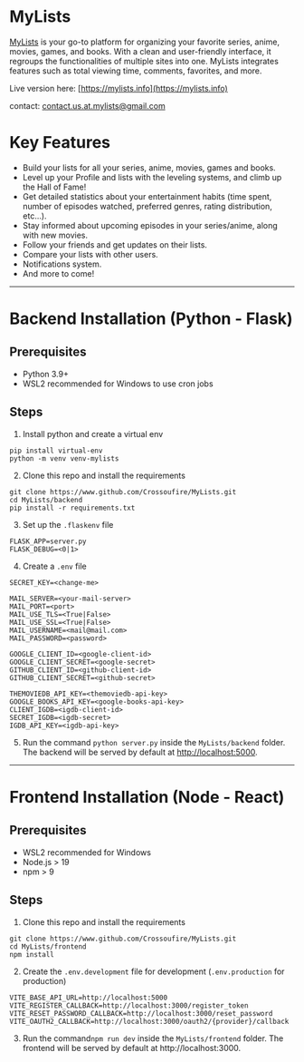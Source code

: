 # MyLists

[MyLists](https://mylists.info) is your go-to platform for organizing your favorite series, anime, movies, games, and books. 
With a clean and user-friendly interface, it regroups the functionalities of multiple sites into one.
MyLists integrates features such as total viewing time, comments, favorites, and more.

Live version here: [https://mylists.info](https://mylists.info)

contact: <contact.us.at.mylists@gmail.com> 


# Key Features

* Build your lists for all your series, anime, movies, games and books. 
* Level up your Profile and lists with the leveling systems, and climb up the Hall of Fame!
* Get detailed statistics about your entertainment habits (time spent, number of episodes watched, preferred genres, rating distribution, etc...).
* Stay informed about upcoming episodes in your series/anime, along with new movies.
* Follow your friends and get updates on their lists.
* Compare your lists with other users.
* Notifications system.
* And more to come!


---
# Backend Installation (Python - Flask)

## Prerequisites

* Python 3.9+
* WSL2 recommended for Windows to use cron jobs

## Steps
1. Install python and create a virtual env
```
pip install virtual-env
python -m venv venv-mylists
```

2. Clone this repo and install the requirements
```
git clone https://www.github.com/Crossoufire/MyLists.git
cd MyLists/backend
pip install -r requirements.txt
```

3. Set up the `.flaskenv` file
```
FLASK_APP=server.py
FLASK_DEBUG=<0|1>
```

4. Create a `.env` file
```
SECRET_KEY=<change-me>

MAIL_SERVER=<your-mail-server>
MAIL_PORT=<port>
MAIL_USE_TLS=<True|False>
MAIL_USE_SSL=<True|False>
MAIL_USERNAME=<mail@mail.com>
MAIL_PASSWORD=<password>

GOOGLE_CLIENT_ID=<google-client-id>
GOOGLE_CLIENT_SECRET=<google-secret>
GITHUB_CLIENT_ID=<github-client-id>
GITHUB_CLIENT_SECRET=<github-secret>

THEMOVIEDB_API_KEY=<themoviedb-api-key>
GOOGLE_BOOKS_API_KEY=<google-books-api-key>
CLIENT_IGDB=<igdb-client-id>
SECRET_IGDB=<igdb-secret>
IGDB_API_KEY=<igdb-api-key>
```

5. Run the command `python server.py` inside the `MyLists/backend` folder. 
The backend will be served by default at [http://localhost:5000](http://localhost:5000).

---


# Frontend Installation (Node - React)

## Prerequisites
- WSL2 recommended for Windows
- Node.js > 19
- npm > 9

## Steps
1. Clone this repo and install the requirements
```
git clone https://www.github.com/Crossoufire/MyLists.git
cd MyLists/frontend
npm install
```

2. Create the `.env.development` file for development (`.env.production` for production)
```
VITE_BASE_API_URL=http://localhost:5000
VITE_REGISTER_CALLBACK=http://localhost:3000/register_token
VITE_RESET_PASSWORD_CALLBACK=http://localhost:3000/reset_password
VITE_OAUTH2_CALLBACK=http://localhost:3000/oauth2/{provider}/callback
```
3. Run the command`npm run dev` inside the `MyLists/frontend` folder. The frontend will be served by default at http://localhost:3000.

